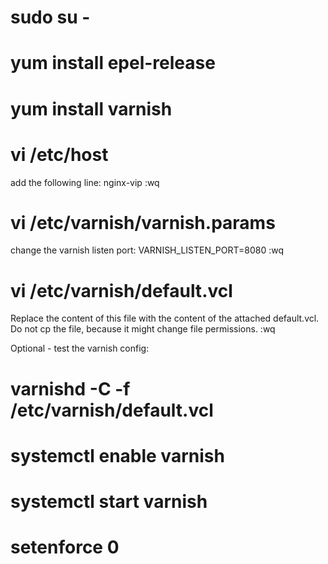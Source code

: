 # sudo su -
# yum install epel-release
# yum install varnish
# vi /etc/host
add the following line:
<ip of nginx server>        nginx-vip
:wq

# vi /etc/varnish/varnish.params
change the varnish listen port:
VARNISH_LISTEN_PORT=8080
:wq

# vi /etc/varnish/default.vcl
Replace the content of this file with the content of the attached default.vcl. Do not cp the file, because it might change file permissions.
:wq

Optional - test the varnish config:
# varnishd -C -f /etc/varnish/default.vcl

# systemctl enable varnish
# systemctl start varnish
# setenforce 0
